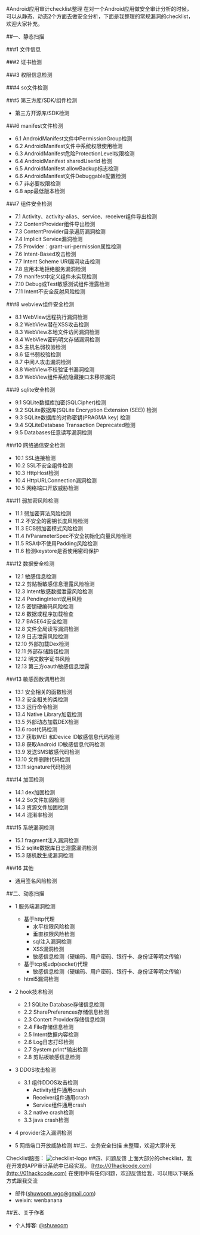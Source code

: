 
#Android应用审计checklist整理
在对一个Android应用做安全审计分析的时候，可以从静态、动态2个方面去做安全分析，下面是我整理的常规漏洞的checklist，欢迎大家补充。

##一、静态扫描

###1 文件信息

###2 证书检测

###3 权限信息检测

###4 so文件检测

###5 第三方库/SDK/组件检测
* 第三方开源库/SDK检测

###6 manifest文件检测
* 6.1 AndroidManifest文件中PermissionGroup检测
* 6.2 AndroidManifest文件中系统权限使用检测
* 6.3 AndroidManifest危险ProtectionLevel权限检测
* 6.4 AndroidManifest sharedUserId 检测
* 6.5 AndroidManifest allowBackup标志检测
* 6.6 AndroidManifest文件Debuggable配置检测
* 6.7 非必要权限检测
* 6.8 app最低版本检测

###7 组件安全检测
* 7.1 Activity、activity-alias、service、receiver组件导出检测
* 7.2 ContentProvider组件导出检测
* 7.3 ContentProvider目录遍历漏洞检测
* 7.4 Implicit Service漏洞检测
* 7.5 Provider：grant-uri-permission属性检测
* 7.6 Intent-Based攻击检测
* 7.7 Intent Scheme URI漏洞攻击检测
* 7.8 应用本地拒绝服务漏洞检测
* 7.9 manifest中定义组件未实现检测
* 7.10 Debug或Test敏感测试组件泄露检测
* 7.11 Intent不安全反射风险检测

###8 webview组件安全检测
* 8.1 WebView远程执行漏洞检测
* 8.2 WebView潜在XSS攻击检测
* 8.3 WebView本地文件访问漏洞检测
* 8.4 WebView密码明文存储漏洞检测
* 8.5 主机名弱校验检测
* 8.6 证书弱校验检测
* 8.7 中间人攻击漏洞检测
* 8.8 WebView不校验证书漏洞检测
* 8.9 WebView组件系统隐藏接口未移除漏洞

###9 sqlite安全检测
* 9.1 SQLite数据库加密(SQLCipher)检测
* 9.2 SQLite数据库(SQLite Encryption Extension (SEE)) 检测
* 9.3 SQLite数据库的对称密钥(PRAGMA key) 检测
* 9.4 SQLiteDatabase Transaction Deprecated检测
* 9.5 Databases任意读写漏洞检测

###10 网络通信安全检测
* 10.1 SSL连接检测
* 10.2 SSL不安全组件检测
* 10.3 HttpHost检测
* 10.4 HttpURLConnection漏洞检测
* 10.5 网络端口开放威胁检测

###11 弱加密风险检测
* 11.1 弱加密算法风险检测
* 11.2 不安全的密钥长度风险检测
* 11.3 ECB弱加密模式风险检测
* 11.4 IVParameterSpec不安全初始化向量风险检测
* 11.5 RSA中不使用Padding风险检测
* 11.6 检测keystore是否使用密码保护

###12 数据安全检测
* 12.1 敏感信息检测
* 12.2 剪贴板敏感信息泄露风险检测
* 12.3 Intent敏感数据泄露风险检测
* 12.4 PendingIntent误用风险
* 12.5 密钥硬编码风险检测
* 12.6 数据或程序加载检查
* 12.7 BASE64安全检测
* 12.8 文件全局读写漏洞检测
* 12.9 日志泄露风险检测
* 12.10 外部加载Dex检测
* 12.11 外部存储路径检测
* 12.12 明文数字证书风险
* 12.13 第三方oauth敏感信息泄露

###13 敏感函数调用检测
* 13.1 安全相关的函数检测
* 13.2 安全相关的类检测
* 13.3 运行命令检测
* 13.4 Native Library加载检测
* 13.5 外部动态加载DEX检测
* 13.6 root代码检测
* 13.7 获取IMEI 和Device ID敏感信息代码检测
* 13.8 获取Android ID敏感信息代码检测
* 13.9 发送SMS敏感代码检测
* 13.10 文件删除代码检测
* 13.11 signature代码检测

###14 加固检测
* 14.1 dex加固检测
* 14.2 So文件加固检测
* 14.3 资源文件加固检测
* 14.4 混淆率检测

###15 系统漏洞检测
* 15.1 fragment注入漏洞检测
* 15.2 sqlite数据库日志泄露漏洞检测
* 15.3 随机数生成漏洞检测

###16 其他
* 通用签名风险检测

##二、动态扫描
* 1 服务端漏洞检测
    * 基于http代理
        * 水平权限风险检测
        * 垂直权限风险检测
        * sql注入漏洞检测
        * XSS漏洞检测
        * 敏感信息检测（硬编码、用户密码、银行卡、身份证等明文传输）
    * 基于tcp或udp(socket)代理
        * 敏感信息检测（硬编码、用户密码、银行卡、身份证等明文传输）
    * html5漏洞检测

* 2 hook技术检测
    * 2.1 SQLite Database存储信息检测
    * 2.2 SharePreferences存储信息检测
    * 2.3 Contert Provider存储信息检测
    * 2.4 File存储信息检测
    * 2.5 Intent数据内容检测
    * 2.6 Log日志打印检测
    * 2.7 System.print*输出检测
    * 2.8 剪贴板敏感信息检测

* 3 DDOS攻击检测
    * 3.1 组件DDOS攻击检测
        * Activity组件通用crash
        * Receiver组件通用crash
        * Service组件通用crash
    * 3.2 native crash检测
    * 3.3 java crash检测

* 4 provider注入漏洞检测

* 5 网络端口开放威胁检测
##三、业务安全扫描
未整理，欢迎大家补充

Checklist脑图：
![checklist-logo](checklist.png)
##四、问题反馈
上面大部分的checklist，我在开发的APP审计系统中已经实现。
[http://01hackcode.com](http://01hackcode.com)
在使用中有任何问题，欢迎反馈给我，可以用以下联系方式跟我交流

* 邮件(shuwoom.wgc@gmail.com)
* weixin: wenbanana

##五、关于作者
* 个人博客: [@shuwoom](http://shuwoom.com)
